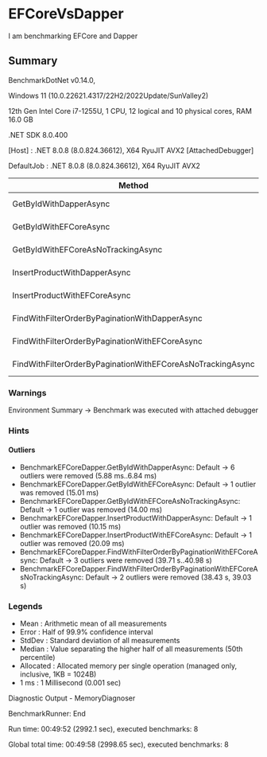 # EFCoreVsDapper

I am benchmarking EFCore and Dapper

## Summary

BenchmarkDotNet v0.14.0, 

Windows 11 (10.0.22621.4317/22H2/2022Update/SunValley2)

12th Gen Intel Core i7-1255U, 1 CPU, 12 logical and 10 physical cores, RAM 16.0 GB

.NET SDK 8.0.400

  [Host]     : .NET 8.0.8 (8.0.824.36612), X64 RyuJIT AVX2 [AttachedDebugger]

  DefaultJob : .NET 8.0.8 (8.0.824.36612), X64 RyuJIT AVX2


| Method                                                     | Mean          | Error       | StdDev      | Median        | Allocated  |
|----------------------------------------------------------- |--------------:|------------:|------------:|--------------:|-----------:|
| GetByIdWithDapperAsync                                     |      5.086 ms |   0.1073 ms |   0.3061 ms |      4.993 ms |  366.99 KB |
| GetByIdWithEFCoreAsync                                     |     13.975 ms |   0.2430 ms |   0.3406 ms |     13.856 ms | 5206.96 KB |
| GetByIdWithEFCoreAsNoTrackingAsync                         |     13.578 ms |   0.1481 ms |   0.1312 ms |     13.598 ms | 5177.34 KB |
| InsertProductWithDapperAsync                               |      9.218 ms |   0.1760 ms |   0.1560 ms |      9.194 ms |  333.41 KB |
| InsertProductWithEFCoreAsync                               |     18.945 ms |   0.2834 ms |   0.2512 ms |     18.937 ms | 5530.56 KB |
| FindWithFilterOrderByPaginationWithDapperAsync             | 43,612.958 ms | 474.2633 ms | 443.6262 ms | 43,514.406 ms | 2048.23 KB |
| FindWithFilterOrderByPaginationWithEFCoreAsync             | 37,708.436 ms | 140.6169 ms | 109.7844 ms | 37,735.134 ms | 9988.21 KB |
| FindWithFilterOrderByPaginationWithEFCoreAsNoTrackingAsync | 37,770.107 ms | 214.9115 ms | 179.4608 ms | 37,692.805 ms | 8326.77 KB |

### Warnings
Environment
  Summary -> Benchmark was executed with attached debugger

### Hints
#### Outliers
 - BenchmarkEFCoreDapper.GetByIdWithDapperAsync: Default                                     -> 6 outliers were removed (5.88 ms..6.84 ms)
 - BenchmarkEFCoreDapper.GetByIdWithEFCoreAsync: Default                                     -> 1 outlier  was  removed (15.01 ms)
 - BenchmarkEFCoreDapper.GetByIdWithEFCoreAsNoTrackingAsync: Default                         -> 1 outlier  was  removed (14.00 ms)
 - BenchmarkEFCoreDapper.InsertProductWithDapperAsync: Default                               -> 1 outlier  was  removed (10.15 ms)
 - BenchmarkEFCoreDapper.InsertProductWithEFCoreAsync: Default                               -> 1 outlier  was  removed (20.09 ms)
 - BenchmarkEFCoreDapper.FindWithFilterOrderByPaginationWithEFCoreAsync: Default             -> 3 outliers were removed (39.71 s..40.98 s)
 - BenchmarkEFCoreDapper.FindWithFilterOrderByPaginationWithEFCoreAsNoTrackingAsync: Default -> 2 outliers were removed (38.43 s, 39.03 s)

### Legends 
 - Mean      : Arithmetic mean of all measurements
 - Error     : Half of 99.9% confidence interval
 - StdDev    : Standard deviation of all measurements
 - Median    : Value separating the higher half of all measurements (50th percentile)
 - Allocated : Allocated memory per single operation (managed only, inclusive, 1KB = 1024B)
 - 1 ms      : 1 Millisecond (0.001 sec)

Diagnostic Output - MemoryDiagnoser 

BenchmarkRunner: End

Run time: 00:49:52 (2992.1 sec), executed benchmarks: 8

Global total time: 00:49:58 (2998.65 sec), executed benchmarks: 8
